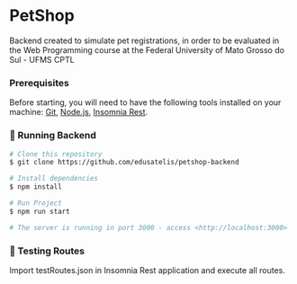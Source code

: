 # PetShop

Backend created to simulate pet registrations, in order to be evaluated in the Web Programming course at the Federal University of Mato Grosso do Sul - UFMS CPTL

### Prerequisites

Before starting, you will need to have the following tools installed on your machine:
[Git](https://git-scm.com), [Node.js](https://nodejs.org/en/), [Insomnia Rest](https://insomnia.rest/). 

### 🎲 Running Backend 

```bash
# Clone this repository
$ git clone https://github.com/edusatelis/petshop-backend

# Install dependencies
$ npm install

# Run Project
$ npm run start

# The server is running in port 3000 - access <http://localhost:3000>
```

### 🚀 Testing Routes

Import testRoutes.json in Insomnia Rest application and execute all routes.
